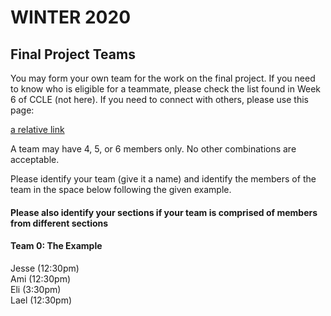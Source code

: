 # WINTER 2020

## Final Project Teams

You may form your own team for the work on the final project.  If you need to know who is eligible for a teammate, please check the list found in Week 6 of CCLE (not here).  If you need to connect with others, please use this page:

[a relative link](FinalTeamLocator.md)

A team may have 4, 5, or 6 members only.  No other combinations are acceptable. 

Please identify your team (give it a name) and identify the members of the team in the space below following the given example. <h4>Please also identify your sections if your team is comprised of members from different sections</h4>

#### Team 0: The Example  

Jesse (12:30pm)  
Ami (12:30pm)  
Eli (3:30pm)  
Lael (12:30pm)  
